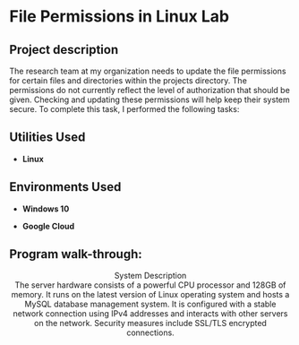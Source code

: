 <h1>File Permissions in Linux Lab</h1>


<h2>Project description</h2>
The research team at my organization needs to update the file permissions for certain files and directories within the projects directory. The permissions do not currently reflect the level of authorization that should be given. Checking and updating these permissions will help keep their system secure. To complete this task, I performed the following tasks:
<br/>


<h2>Utilities Used</h2>

- <b>Linux</b>

<h2>Environments Used </h2>

- <b>Windows 10</b>

- <b>Google Cloud</b>


<h2>Program walk-through:</h2>

<p align="center">
System Description <br/>
 The server hardware consists of a powerful CPU processor and 128GB of memory. It runs on
the latest version of Linux operating system and hosts a MySQL database management
system. It is configured with a stable network connection using IPv4 addresses and interacts
with other servers on the network. Security measures include SSL/TLS encrypted connections. <br/>
<img src=""/>

<br />
<br />

<br />

 
</p>


<!--
 ```diff
- text in red
+ text in green
! text in orange
# text in gray
@@ text in purple (and bold)@@
```
[Vulnerability Assessment Report.docx](https://github.com/user-attachments/files/17074310/Vulnerability.Assessment.Report.docx)


